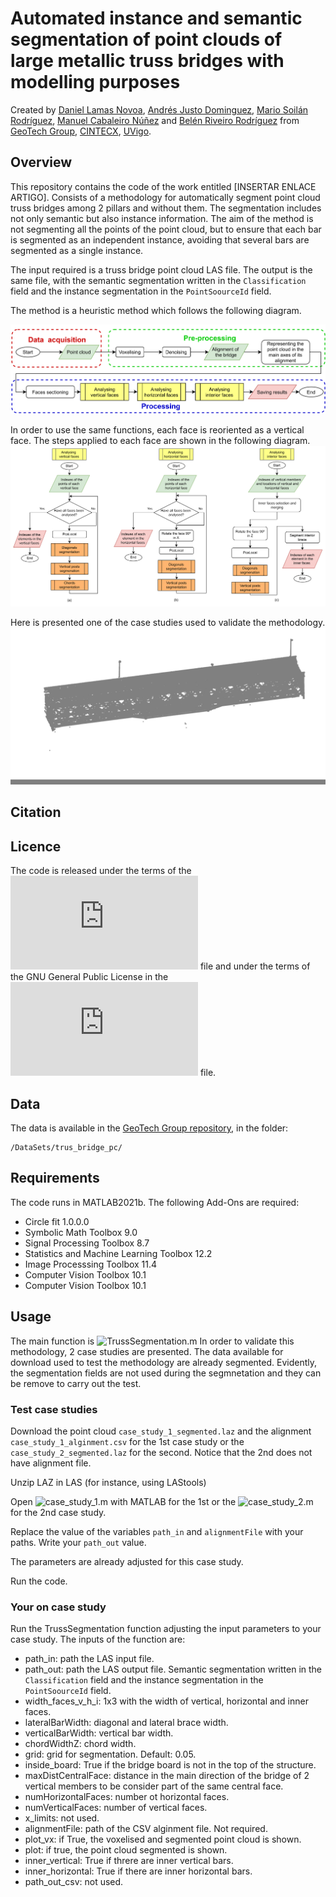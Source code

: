 # Automated instance and semantic segmentation of point clouds of large metallic truss bridges with modelling purposes

Created by [Daniel Lamas Novoa](https://orcid.org/0000-0001-7275-183X), [Andrés Justo Dominguez](https://orcid.org/0000-0003-2072-4076), [Mario Soilán Rodríguez](https://orcid.org/0000-0001-6545-2225), [Manuel Cabaleiro Núñez](https://orcid.org/0000-0002-6948-1389) and [Belén Riveiro Rodríguez](https://orcid.org/0000-0002-1497-4370) from [GeoTech Group](https://geotech.webs.uvigo.es/en/), [CINTECX](http://cintecx.uvigo.es/gl/), [UVigo](https://www.uvigo.gal/).

## Overview
This repository contains the code of the work entitled [INSERTAR ENLACE ARTIGO].
Consists of a methodology for automatically segment point cloud truss bridges among 2 pillars and without them. The segmentation includes not only semantic but also instance information. The aim of the method is not segmenting all the points of the point cloud, but to ensure that each bar is segmented as an independent instance, avoiding that several bars are segmented as a single instance.

The input required is a truss bridge point cloud LAS file. The output is the same file, with the semantic segmentation written in the ```Classification``` field and the instance segmentation in the ```PointSoourceId``` field.

The method is a heuristic method which follows the following diagram.

![main_diagram_2](https://github.com/GeoTechUVigo/truss_bridge_pointcloud_segmentation/blob/main/Images/main_diagram_2.png)

In order to use the same functions, each face is reoriented as a vertical face. The steps applied to each face are shown in the following diagram.
![analysing_faces](https://github.com/GeoTechUVigo/truss_bridge_pointcloud_segmentation/blob/main/Images/analysing_faces.png)

Here is presented one of the case studies used to validate the methodology.
![bridge_segmentation](https://github.com/GeoTechUVigo/truss_bridge_pointcloud_segmentation/blob/main/Images/bridge_segmentation.gif)


## Citation

## Licence

The code is released under the terms of the ![LICENSE](https://github.com/GeoTechUVigo/truss_bridge_pointcloud_segmentation/blob/main/LINCENSE.md) file and under the terms of the GNU General Public License in the ![COPYING](https://github.com/GeoTechUVigo/truss_bridge_pointcloud_segmentation/blob/main/COPYING.md) file.

## Data
The data is available in the [GeoTech Group repository](https://universidadevigo-my.sharepoint.com/:f:/g/personal/geotech_uvigo_gal/EoT3-ehKcexOs0yT2zS_LpABNX2Y-rswZvqBOB5cAgtt0Q), in the folder:

```
/DataSets/trus_bridge_pc/
```

## Requirements
The code runs in MATLAB2021b. The following Add-Ons are required:

- Circle fit 1.0.0.0
- Symbolic Math Toolbox 9.0
- Signal Processing Toolbox 8.7
- Statistics and Machine Learning Toolbox 12.2
- Image Processsing Toolbox 11.4
- Computer Vision Toolbox 10.1
 - Computer Vision Toolbox 10.1

## Usage
The main function is ![TrussSegmentation.m](https://github.com/GeoTechUVigo/truss_bridge_pointcloud_segmentation/blob/main/TrussSegmentation.m)
In order to validate this methodology, 2 case studies are presented.
The data available for download used to test the methodology are already segmented. Evidently, the segmentation fields are not used during the segmnetation and they can be remove to carry out the test.

### Test case studies
Download the point cloud ```case_study_1_segmented.laz``` and the alignment ```case_study_1_alginment.csv``` for the 1st case study or the ```case_study_2_segmented.laz``` for the second. Notice that the 2nd does not have alignment file.

Unzip LAZ in LAS (for instance, using LAStools)

Open ![case_study_1.m](https://github.com/GeoTechUVigo/truss_bridge_pointcloud_segmentation/blob/main/case_study_1.m) with MATLAB for the 1st or the ![case_study_2.m](https://github.com/GeoTechUVigo/truss_bridge_pointcloud_segmentation/blob/main/case_study_2.m) for the 2nd case study.

Replace the value of the variables ```path_in``` and ```alignmentFile``` with your paths. Write your ```path_out``` value.

The parameters are already adjusted for this case study.

Run the code.

### Your on case study
Run the TrussSegmentation function adjusting the input parameters to your case study. The inputs of the function are:

- path_in: path the LAS input file.
- path_out: path the LAS output file. Semantic segmentation written in the ```Classification``` field and the instance segmentation in the ```PointSoourceId``` field.
- width_faces_v_h_i: 1x3 with the width of vertical, horizontal and inner faces.
- lateralBarWidth: diagonal and lateral brace width.
- verticalBarWidth: vertical bar width.
- chordWidthZ: chord width.
- grid: grid for segmentation. Default: 0.05.
- inside_board: True if the bridge board is not in the top of the structure.
- maxDistCentralFace: distance in the main direction of the bridge of 2 vertical members to be consider part of the same central face.
- numHorizontalFaces: number ot horizontal faces.
- numVerticalFaces: number of vertical faces.
- x_limits: not used.
- alignmentFile: path of the CSV alginment file. Not required.
- plot_vx: if True, the voxelised and segmented point cloud is shown.
- plot: if true, the point cloud segmented is shown.
- inner_vertical: True if threre are inner vertical bars.
- inner_horizontal: True if there are inner horizontal bars.
- path_out_csv: not used.
